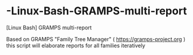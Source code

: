 # -Linux-Bash-GRAMPS-multi-report
[Linux Bash] GRAMPS multi-report

Based on GRAMPS "Family Tree Manager" ( https://gramps-project.org ) this script will elaborate reports for all families iteratively

